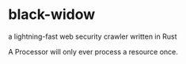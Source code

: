 # black-widow
a lightning-fast web security crawler written in Rust


A Processor will only ever process a resource once.